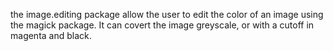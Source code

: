 the image.editing package allow the user to edit the color of an image using the magick package. It can covert the image greyscale, or with a cutoff in magenta and black. 
